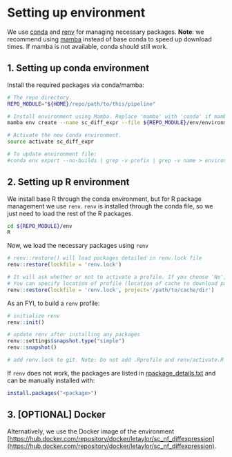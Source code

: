
# Setting up environment

We use [conda](https://docs.conda.io/en/latest/) and [renv](https://rstudio.github.io/renv/index.html) for managing necessary packages. **Note**: we recommend using [mamba](https://mamba.readthedocs.io/en/latest/) instead of base conda to speed up download times. If mamba is not available, conda should still work.

## 1. Setting up conda environment

Install the required packages via conda/mamba:
```bash
# The repo directory.
REPO_MODULE="${HOME}/repo/path/to/this/pipeline"

# Install environment using Mamba. Replace 'mamba' with 'conda' if mamba not available.
mamba env create --name sc_diff_expr --file ${REPO_MODULE}/env/environment.yml

# Activate the new Conda environment.
source activate sc_diff_expr

# To update environment file:
#conda env export --no-builds | grep -v prefix | grep -v name > environment.yml
```

## 2. Setting up R environment

We install base R through the conda environment, but for R package management we use `renv`. `renv` is installed through the conda file, so we just need to load the rest of the R packages.

```bash
cd ${REPO_MODULE}/env
R
```

Now, we load the necessary packages using `renv`
```R
# renv::restore() will load packages detailed in renv.lock file
renv::restore(lockfile = 'renv.lock')

# It will ask whether or not to activate a profile. If you choose 'No', a profile will be activated in home directory. If you press 'Yes', the profile will activate in current directory.
# You can specify location of profile (location of cache to download packages) like:
renv::restore(lockfile = 'renv.lock', project='/path/to/cache/dir')
```

As an FYI, to build a `renv` profile:
```R
# initialize renv
renv::init()

# update renv after installing any packages
renv::settings$snapshot.type("simple")
renv::snapshot()

# add renv.lock to git. Note: Do not add .Rprofile and renv/activate.R to git. This will force R to use the renv directory and not conda meaning the packages will not work in the pipeline.
```

If `renv` does not work, the packages are listed in [rpackage_details.txt](rpackage_details.txt) and can be manually installed with:
```r
install.packages("<package>")
```

## 3. [OPTIONAL] Docker

Alternatively, we use the Docker image of the environment [https://hub.docker.com/repository/docker/letaylor/sc_nf_diffexpression](https://hub.docker.com/repository/docker/letaylor/sc_nf_diffexpression).
